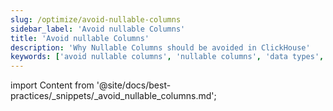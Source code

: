 ```yaml
---
slug: /optimize/avoid-nullable-columns
sidebar_label: 'Avoid nullable Columns'
title: 'Avoid nullable Columns'
description: 'Why Nullable Columns should be avoided in ClickHouse'
keywords: ['avoid nullable columns', 'nullable columns', 'data types', 'best practices', 'performance optimization']
---
```


import Content from '@site/docs/best-practices/_snippets/_avoid_nullable_columns.md';

<Content />
